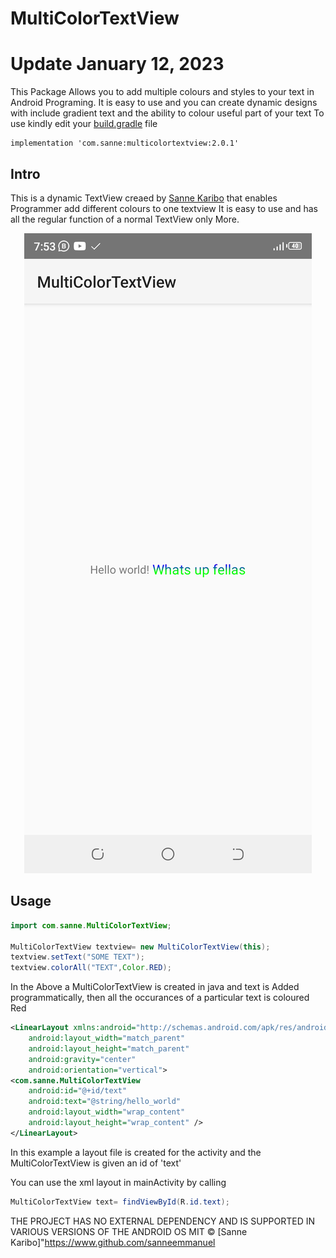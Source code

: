 # MultiColorTextView

# Update January 12, 2023 <!-- omit in toc -->

This Package Allows you to add multiple colours and styles to your text in Android Programing.
It is easy to use and you can create dynamic designs with include gradient text and the ability to colour useful part of your text 
To use kindly edit your <a href="">build.gradle</a> file
```implementation
implementation 'com.sanne:multicolortextview:2.0.1'
```

## Intro
This is a dynamic TextView creaed by <a href="https://www.facebook.com/sansax.bassist.5">Sanne Karibo</a> that enables Programmer add different colours to one textview
It is easy to use and has all the regular function of a normal TextView only More.

<p align="center">
  <img alt="Example usage" src="media/screen.png">
</p>


## Usage

```Java
import com.sanne.MultiColorTextView;

MultiColorTextView textview= new MultiColorTextView(this);
textview.setText("SOME TEXT");
textview.colorAll("TEXT",Color.RED);

```

<p> In the Above a MultiColorTextView is created in java and text is Added programmatically, then all the occurances of a particular text is coloured Red</p>


```xml
<LinearLayout xmlns:android="http://schemas.android.com/apk/res/android"
    android:layout_width="match_parent"
    android:layout_height="match_parent"
    android:gravity="center"
	android:orientation="vertical">
<com.sanne.MultiColorTextView
	android:id="@+id/text"
	android:text="@string/hello_world"
	android:layout_width="wrap_content"
	android:layout_height="wrap_content" />
</LinearLayout>
```

<p> In this example a layout file is created for the activity and the MultiColorTextView is given an id of 'text'</p>
<p> You can use the xml layout in mainActivity by calling

```Java
MultiColorTextView text= findViewById(R.id.text);
```

THE PROJECT HAS NO EXTERNAL DEPENDENCY AND IS SUPPORTED IN VARIOUS VERSIONS OF THE ANDROID OS
MIT © [Sanne Karibo]"https://www.github.com/sanneemmanuel

